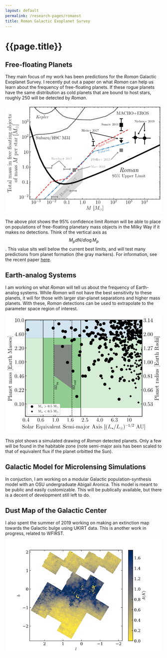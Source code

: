 ```yaml
---
layout: default
permalink: /research-pages/romanst
title: Roman Galactic Exoplanet Survey
---
```

# {{page.title}}

## Free-floating Planets

They main focus of my work has been predictions for the *Roman* Galactic Exoplanet Survey. I recently put out a paper on what *Roman* can help us learn about the frequency of free-floating planets. If these rogue planets have the same distribution as cold planets that are bound to host stars, roughly 250 will be detected by *Roman*.

![limit_plot](../assets/img/limit_plot_comp.png)

The above plot shows the 95% confidence limit *Roman* will be able to place on populations of free-floating planetary mass objects in the Milky Way if it makes no detections. Think of the vertical axis as $$M_p dN/d\log{M_p}$$. This value sits well below the current best limits, and will test many predictions from planet formation (the gray markers). For information, see the recent paper [here](https://ui.adsabs.harvard.edu/abs/2020arXiv200610760J/abstract).

## Earth-analog Systems
I am working on what *Roman* will tell us about the frequency of Earth-analog systems. While *Roman* will not have the best sensitivity to these planets, it will for those with larger star-planet separations and higher mass planets. With these, *Roman* detections can be used to extrapolate to the parameter space region of interest. 

![earth_analog](../assets/img/m_scaleda_hz_chi60_prelim.png)

This plot shows a simulated drawing of *Roman* detected planets. Only a few will be found in the habitable zone (note semi-major axis has been scaled to that of equivalent flux if the planet orbitted the Sun). 

## Galactic Model for Microlensing Simulations

In conjuction, I am working on a modular Galactic population-synthesis model with an OSU undergraduate Abigail Aronica. This model is meant to be public and easily customizable. This will be publically available, but there is a decent of development still left to do. 

## Dust Map of the Galactic Center

I also spent the summer of 2019 working on making an extinction map towards the Galactic bulge using UKIRT data. This is another work in progress, related to WFIRST.
![A_K](../assets/img/A_K.png)
